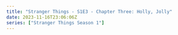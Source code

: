 ```yaml
---
title: "Stranger Things - S1E3 - Chapter Three: Holly, Jolly"
date: 2023-11-16T23:06:06Z
series: ["Stranger Things Season 1"]
---
```



<mux-player stream-type="on-demand"
  src="https://kp3d-my.sharepoint.com/personal/ryoo_kp3d_onmicrosoft_com/_layouts/15/download.aspx?share=EfjDX8QxkRVHhJICRWKjy24BhBdpC6GmQS4Tswa-RU_Xkw" prefer-playback="mse" controls>
  </mux-player>
  
  
  <script src="https://cdn.jsdelivr.net/npm/@mux/mux-player"></script>
  
 <script type="application/ld+json">
 {
  "@context": "https://schema.org/",
  "@type": "VideoObject",
  "name": "Stranger Things - S1E3 - Chapter Three: Holly, Jolly",
  "contentUrl": "https://stream.mux.com/rRChvesdebshI3u6cogmjyZv1o8M9LYHNefjMAC0000I4.m3u8",
  "thumbnailUrl": "https://www.themoviedb.org/t/p/original/nviyFKko4Uk1mqHxehvxGhnMHFV.jpg?width=314&fit_mode=preserve&time=25",
  "uploadDate": "2023-11-16T23:06:06Z",
}

</script>

